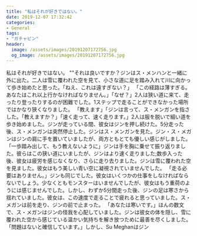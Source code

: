 ```yaml
---
title: "私はそれが好きではない。"
date: 2019-12-07 17:32:42
categories:
- General
tags:
- "ガチャピン"
header:
  image: /assets/images/20191207172756.jpg
  og_image: /assets/images/20191207172756.jpg
---
```


私はそれが好きではない。 &quot;&quot;それは良いですか？ジンはス・メンハンと一緒に外に出た。二人は雪に覆われた空を見て、小さな道に足を踏み入れて川に向かって歩き始めたと思った。「ねえ、これは遠すぎない？」 「この経路は薄すぎる。あなたはこれ以上行かなければなりません。」「なぜ？」2人は狭い道に来て、走ったり登ったりするのが困難でした。1ステップで走ることができなかった場所ではかなり狭くなりました。 「教えます」「ジンは言って、ス・メンガンを指さした。「教えますか？」「速く走って、速く走ります。」2人は服を脱いで細い道を歩き始めました。ジンが走っている間、彼女はジンを押し続けた。5分走った後、ス・メンガンは突然停止した。ジンはス・メンガンを見た。ジン・ス・メガンはジンの肩に手を置いていましたが、両方ともとても優しい感じがしました。「一歩踏み出して、もう教えないように」ジンは手を胸に乗せて振り返りました。彼らはこの狭い道にいましたが、ジンはより速く走りました;数歩入った後、彼女は疲労を感じなくなり、さらに走り去りました。ジンは雪に覆われた空を見ました。彼女はもう美しい青い空に凝視されていませんでした。 「走る必要はありません。」ジンも同じでした。彼女はいくつかの仕事をしなければならないでしょう。少なくともモンスターはいませんでしたが、彼女はもう重荷のようには感じませんでした。しかし、わずか5分間走った後、ジンの足は寒さから揺れていました。彼女は、この速度で走ることで疲れると思っていました。ス・メガンは前を走り、ジンの前で止まった。 「あなたは寒いです。」ほんの数文で、ス・メガンはジンの怪我を心配していました。ジンは彼女の体を隠し、雪に覆われた空から感じている温かい気持ちを解き放つために最善を尽くしました。 「問題はないと確信しています。」しかし、Su Meghanはジン
